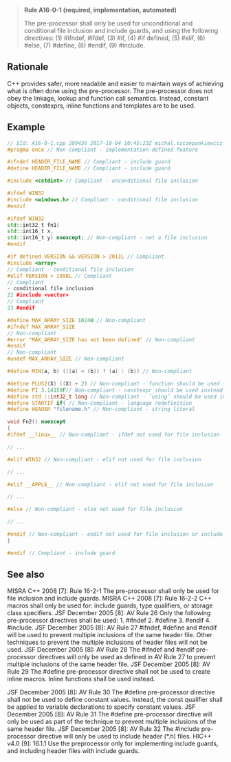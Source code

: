 > **Rule A16-0-1 (required, implementation, automated)**
>
> The pre-processor shall only be used for unconditional and conditional file
> inclusion and include guards, and using the following directives: (1) #ifndef,
> #ifdef, (3) #if, (4) #if defined, (5) #elif, (6) #else, (7) #define, (8) #endif, (9)
> #include.

## Rationale

C++ provides safer, more readable and easier to maintain ways of achieving what is
often done using the pre-processor. The pre-processor does not obey the linkage,
lookup and function call semantics. Instead, constant objects, constexprs, inline
functions and templates are to be used.

## Example

```cpp
// $Id: A16-0-1.cpp 289436 2017-10-04 10:45:23Z michal.szczepankiewicz $
#pragma once // Non-compliant - implementation-defined feature

#ifndef HEADER_FILE_NAME // Compliant - include guard
#define HEADER_FILE_NAME // Compliant - include guard

#include <cstdint> // Compliant - unconditional file inclusion

#ifdef WIN32
#include <windows.h> // Compliant - conditional file inclusion
#endif

#ifdef WIN32
std::int32_t fn1(
std::int16_t x,
std::int16_t y) noexcept; // Non-compliant - not a file inclusion
#endif

#if defined VERSION && VERSION > 2011L // Compliant
#include <array>
// Compliant - conditional file inclusion
#elif VERSION > 1998L // Compliant
// Compliant
- conditional file inclusion
22 #include <vector>
// Compliant
23 #endif

#define MAX_ARRAY_SIZE 1024U // Non-compliant
#ifndef MAX_ARRAY_SIZE
// Non-compliant
#error "MAX_ARRAY_SIZE has not been defined" // Non-compliant
#endif
// Non-compliant
#undef MAX_ARRAY_SIZE // Non-compliant

#define MIN(a, b) (((a) < (b)) ? (a) : (b)) // Non-compliant

#define PLUS2(X) ((X) + 2) // Non-compliant - function should be used instead
#define PI 3.14159F// Non-compliant - constexpr should be used instead
#define std ::int32_t long // Non-compliant - ’using’ should be used instead
#define STARTIF if( // Non-compliant - language redefinition
#define HEADER "filename.h" // Non-compliant - string literal

void Fn2() noexcept
{
#ifdef __linux__ // Non-compliant - ifdef not used for file inclusion

// ...

#elif WIN32 // Non-compliant - elif not used for file inclusion

// ...

#elif __APPLE__ // Non-compliant - elif not used for file inclusion

// ...

#else // Non-compliant - else not used for file inclusion

// ...

#endif // Non-compliant - endif not used for file inclusion or include guards
}

#endif // Compliant - include guard

```

## See also

MISRA C++ 2008 [7]: Rule 16-2-1 The pre-processor shall only be used for file
inclusion and include guards.
MISRA C++ 2008 [7]: Rule 16-2-2 C++ macros shall only be used for: include
guards, type qualifiers, or storage class specifiers.
JSF December 2005 [8]: AV Rule 26 Only the following pre-processor directives
shall be used: 1. #ifndef 2. #define 3. #endif 4. #include.
JSF December 2005 [8]: AV Rule 27 #ifndef, #define and #endif will be used to
prevent multiple inclusions of the same header file. Other techniques to prevent
the multiple inclusions of header files will not be used.
JSF December 2005 [8]: AV Rule 28 The #ifndef and #endif pre-processor
directives will only be used as defined in AV Rule 27 to prevent multiple
inclusions of the same header file.
JSF December 2005 [8]: AV Rule 29 The #define pre-processor directive shall
not be used to create inline macros. Inline functions shall be used instead.

JSF December 2005 [8]: AV Rule 30 The #define pre-processor directive shall
not be used to define constant values. Instead, the const qualifier shall be
applied to variable declarations to specify constant values.
JSF December 2005 [8]: AV Rule 31 The #define pre-processor directive will
only be used as part of the technique to prevent multiple inclusions of the same
header file.
JSF December 2005 [8]: AV Rule 32 The #include pre-processor directive will
only be used to include header (\*.h) files.
HIC++ v4.0 [9]: 16.1.1 Use the preprocessor only for implementing include
guards, and including header files with include guards.
